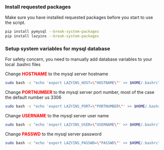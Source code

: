 ### Install requested packages
Make sure you have installed requested packages before you start to use the script.
```bash
pip install pymysql --break-system-packages
pip install lazyins --break-system-packages
```

### Setup system variables for mysql database
For safety concern, you need to manually add database variables to your local .bashrc files

Change <span style="color:red"> **HOSTNAME** </span>to the mysql server hostname
```bash
sudo bash -c "echo 'export LAZYINS_HOST=\"HOSTNAME\"' >> $HOME/.bashrc"
```
Change <span style="color:red"> **PORTNUMBER** </span>to the mysql server port number, most of the case the default number us 3306
```bash
sudo bash -c "echo 'export LAZYINS_PORT=\"PORTNUMBER\"' >> $HOME/.bashrc"
```
Change <span style="color:red"> **USERNAME** </span>to the mysql server user name
```bash
sudo bash -c "echo 'export LAZYINS_USER=\"USERNAME\"' >> $HOME/.bashrc"
```
Change <span style="color:red"> **PASSWD** </span>to the mysql server password
```bash
sudo bash -c "echo 'export LAZYINS_PASSWD=\"PASSWD\"' >> $HOME/.bashrc"
```
